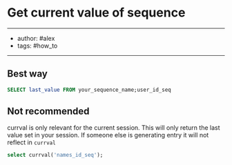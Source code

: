 # Get current value of sequence 
---
- author: #alex 
- tags: #how_to 
---

## Best way
```sql
SELECT last_value FROM your_sequence_name;user_id_seq
```

## Not recommended
currval is only relevant for the current session. This will only return the last value set in your session. If someone else is generating entry it will not reflect in `currval`
```sql
select currval('names_id_seq');
```
